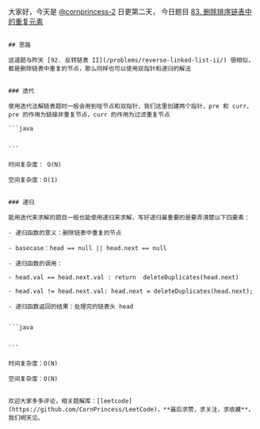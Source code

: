 大家好，今天是 [@cornprincess-2](/u/cornprincess-2/) 日更第二天， 今日题目 [83. 删除排序链表中的重复元素](/problems/remove-duplicates-from-sorted-list/)
                                                                                           
                                                                                           ## 思路
                                                                                           这道题与昨天 [92. 反转链表 II](/problems/reverse-linked-list-ii/) 很相似，都是删除链表中重复的节点，那么同样也可以使用双指针和递归的解法
                                                                                           
                                                                                           ### 迭代
                                                                                           使用迭代法解链表题时一般会用到哑节点和双指针，我们这里创建两个指针，pre 和 curr，pre 的作用为链接非重复节点，curr 的作用为过滤重复节点
                                                                                           ```java
                                                                                           
                                                                                           ```
                                                                                           时间复杂度： O(N)
                                                                                           空间复杂度：O(1)
                                                                                           
                                                                                           ### 递归
                                                                                           能用迭代来求解的题目一般也能使用递归来求解，写好递归最重要的是要弄清楚以下四要素：
                                                                                           - 递归函数的意义：删除链表中重复的节点
                                                                                           - basecase：head == null || head.next == null
                                                                                           - 递归函数的调用：
                                                                                           - head.val == head.next.val : return  deleteDuplicates(head.next)
                                                                                           - head.val != head.next.val: head.next = deleteDuplicates(head.next);
                                                                                           - 递归函数返回的结果：处理完的链表头 head
                                                                                           
                                                                                           ```java
                                                                                           
                                                                                           ```
                                                                                           时间复杂度：O(N)
                                                                                           空间复杂度：O(N)
                                                                                           
                                                                                           欢迎大家多多评论，相关题解库：[leetcode](https://github.com/CornPrincess/LeetCode)，**最后求赞，求关注，求收藏**，我们明天见。
